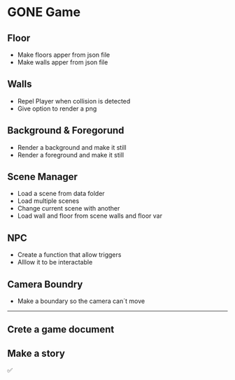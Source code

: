 # GONE Game

## Floor
- Make floors apper from json file
- Make walls apper from json file

## Walls
- Repel Player when collision is detected
- Give option to render a png

## Background & Foregorund
- Render a background and make it still
- Render a foreground and make it still

## Scene Manager
- Load a scene from data folder
- Load multiple scenes
- Change current scene with another
- Load wall and floor from scene walls and floor var

## NPC 
- Create a function that allow triggers
- Alllow it to be interactable

## Camera Boundry
- Make a boundary so the camera can´t move

*******************************************************

## Crete a game document
## Make a story

✅